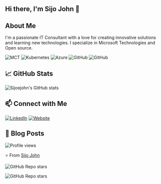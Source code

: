 ## Hi there, I'm Sijo John 👋

## About Me

I'm a passionate IT Consultant with a love for creating innovative solutions and learning new technologies. I specialize in Microsoft Technologies and Open source.

![MCT](https://img.shields.io/badge/MCT-Microsoft%20Certified%20Trainer-blue)
![Kubernetes](https://img.shields.io/badge/Kubernetes-CKA-blue)
![Azure](https://img.shields.io/badge/Azure-Azure%20Solutions%20Architect%20Expert-blue)
![GitHub](https://img.shields.io/badge/GitHub-GitHub%20Certified-blue)
![GitHub](https://img.shields.io/badge/Terraform-Terraform%20Certified-blue)


## 📈 GitHub Stats

![Sijoejohn's GitHub stats](https://github-readme-stats.vercel.app/api?username=Sijoejohn&show_icons=true&theme=radical)

## 📫 Connect with Me

[![LinkedIn](https://img.shields.io/badge/LinkedIn-Connect-blue)](https://www.linkedin.com/in/sijoejohn/)
[![Website](https://img.shields.io/badge/Website-Visit-blue)](https://sjohnonline.blogspot.com/)

## 📝 Blog Posts

<!-- BLOG-POST-LIST:START -->
<!-- BLOG-POST-LIST:END -->


![Profile views](https://komarev.com/ghpvc/?username=Sijoejohn&style=flat-square)

⭐️ From [Sijo John](https://github.com/Sijoejohn)

![GitHub Repo stars](https://img.shields.io/github/stars/Sijoejohn/Network-Device-Configuration-Backup?style=social)

![GitHub Repo stars](https://img.shields.io/github/stars/Sijoejohn/Symantec-VERITAS-Data-Restore?style=social)
